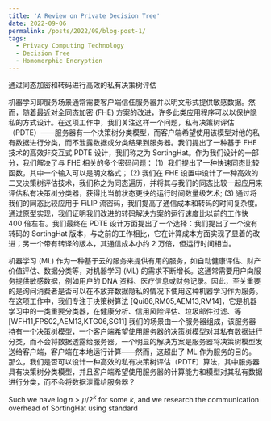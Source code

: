 ```yaml
---
title: 'A Review on Private Decision Tree'
date: 2022-09-06
permalink: /posts/2022/09/blog-post-1/
tags:
  - Privacy Computing Technology
  - Decision Tree
  - Homomorphic Encryption
---
```


通过同态加密和转码进行高效的私有决策树评估

机器学习即服务场景通常需要客户端信任服务器并以明文形式提供敏感数据。然而，随着最近对全同态加密 (FHE) 方案的改进，许多此类应用程序可以以保护隐私的方式设计。在这项工作中，我们关注这样一个问题，私有决策树评估（PDTE）——服务器有一个决策树分类模型，而客户端希望使用该模型对他的私有数据进行分类，而不泄露数据或分类结果到服务器。我们提出了一种基于 FHE 技术的高效非交互式 PDTE 设计，我们称之为 SortingHat。作为我们设计的一部分，我们解决了与 FHE 相关的多个密码问题：
(1）我们提出了一种快速同态比较函数，其中一个输入可以是明文格式； 
(2) 我们在 FHE 设置中设计了一种高效的二叉决策树评估技术，我们称之为同态遍历，并将其与我们的同态比较一起应用来评估私有决策树分类器，获得比当前状态更快的运行时间数量级艺术;
(3) 通过将我们的同态比较应用于 FiLIP 流密码，我们提高了通信成本和转码的时间复杂度。
通过原型实现，我们证明我们改进的转码解决方案的运行速度比以前的工作快 400 倍左右。我们最终在 PDTE 设计方面提出了一个选择：我们提出了一个没有转码的 SortingHat 版本，与之前的工作相比，它在计算成本方面实现了显着的改进；另一个带有转译的版本，其通信成本小约 2 万倍，但运行时间相当。

机器学习 (ML) 作为一种基于云的服务来提供有用的服务，如自动健康评估、财产价值评估、数据分类等，对机器学习 (ML) 的需求不断增长。这通常需要用户向服务提供敏感数据，例如用户的 DNA 资料、医疗信息或财务记录。因此，至关重要的是询问消费者是否可以在不放弃数据隐私的情况下使用这种机器学习作为服务。
在这项工作中，我们专注于决策树算法 [Qui86,RM05,AEM13,RM14]，它是机器学习中的一类重要分类器，在健康分析、信用风险评估、垃圾邮件过滤、等 [WFH11,FPS02,AEM13,KTG06,SG11] 我们的场景由一个服务器组成，该服务器持有一个决策树模型，一个客户端希望使用服务器的决策树模型对其私有数据进行分类，而不会将数据透露给服务器。一个明显的解决方案是服务器将决策树模型发送给客户端，客户端在本地运行计算——然而，这超出了 ML 作为服务的目的。那么，我们是否可以设计一种高效的私有决策树评估（PDTE）算法，其中服务器具有决策树分类模型，并且客户端希望使用服务器的计算能力和模型对其私有数据进行分类，而不会将数据泄露给服务器？

Such we have $\log n > \mu / 2 ^ k$ for some $k$, and we research the communication overhead of SortingHat using standard 